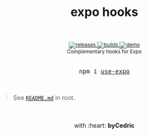 <div align="center">
    <h1>
        <br />
        expo hooks
        <br />
        <br />
    </h1>
    <sup>
        <a href="https://github.com/bycedric/use-expo/releases">
            <img src="https://img.shields.io/github/release/byCedric/use-expo/all.svg" alt="releases" />
        </a>
        <a href="https://travis-ci.com/byCedric/use-expo">
            <img src="https://img.shields.io/travis/com/byCedric/use-expo/master.svg" alt="builds" />
        </a>
        <a href="https://exp.host/@bycedric/use-expo">
            <img src="https://img.shields.io/badge/demo-expo-lightgrey.svg" alt="demo" />
        </a>
        <br />
        Complementary hooks for Expo
    </sup>
    <br />
    <br />
    <pre>npm i <a href="https://www.npmjs.com/package/use-expo">use-expo</a></pre>
    <br />
</div>

> See [`README.md`](https://github.com/bycedric/use-expo) in root.

<div align="center">
    <br />
    <br />
    with :heart: <strong>byCedric</strong>
    <br />
    <br />
</div>
